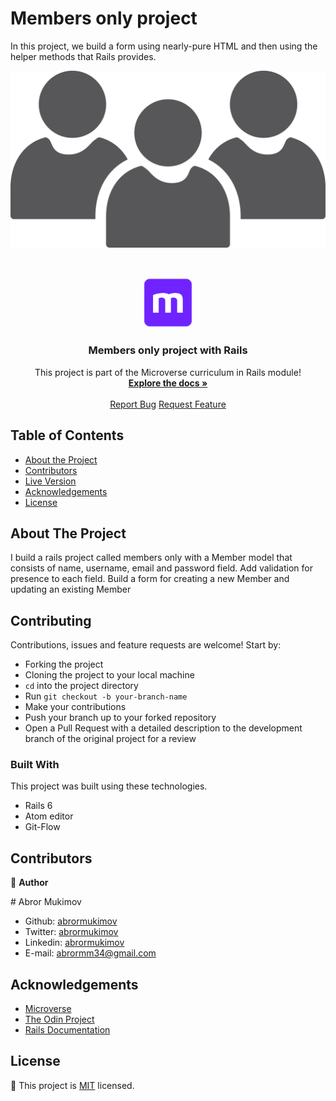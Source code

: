 # Members only project

In this project, we build a form using nearly-pure HTML and then using the helper methods that Rails provides.

![alt text](app/assets/images/members.png)

<br />
<p align="center">
  <a href="https://github.com/abrormukimov/members-only">
    <img src="app/assets/images/microverse.png" alt="Microverse Logo" width="80" height="80">
  </a>

  <h3 align="center">Members only project with Rails</h3>

  <p align="center">
    This project is part of the Microverse curriculum in Rails module!
    <br />
    <a href="https://github.com/abrormukimov/members-only"><strong>Explore the docs »</strong></a>
    <br />
    <br />
    <a href="https://github.com/abrormukimov/members-only/issues">Report Bug</a>
    <a href="https://github.com/abrormukimov/members-only/issues">Request Feature</a>
  </p>
</p>

<!-- TABLE OF CONTENTS -->

## Table of Contents

- [About the Project](#about-the-project)
- [Contributors](#contributors)
- [Live Version](#live-version)
- [Acknowledgements](#acknowledgements)
- [License](#license)

<!-- ABOUT THE PROJECT -->

## About The Project

I build a rails project called members only with a Member model that consists of name, username, email and password field.
Add validation for presence to each field.
Build a form for creating a new Member and updating an existing Member

## Contributing

Contributions, issues and feature requests are welcome! Start by:

* Forking the project
* Cloning the project to your local machine
* `cd` into the project directory
* Run `git checkout -b your-branch-name`
* Make your contributions
* Push your branch up to your forked repository
* Open a Pull Request with a detailed description to the development branch of the original project for a review


### Built With

This project was built using these technologies.

- Rails 6
- Atom editor
- Git-Flow


## Contributors

:bust_in_silhouette:
**Author**

​# Abror Mukimov

- Github: [abrormukimov](https://github.com/abrormukimov)
- Twitter: [abrormukimov](https://www.twitter.com/abrormukimov)
- Linkedin: [abrormukimov](https://www.linkedin.com/in/abrormukimov)
- E-mail: abrormm34@gmail.com

<!-- ACKNOWLEDGEMENTS -->

## Acknowledgements

- [Microverse](https://www.microverse.org/)
- [The Odin Project](https://www.theodinproject.com/)
- [Rails Documentation](https://guides.rubyonrails.org/)

<!-- LICENSE -->

## License

📝
This project is [MIT](https://opensource.org/licenses/MIT) licensed.

